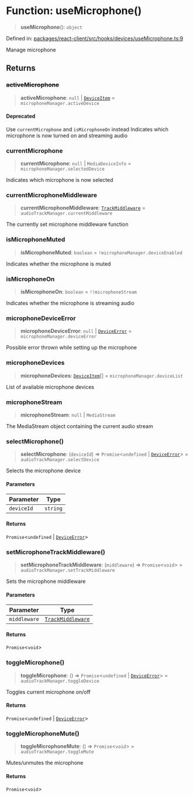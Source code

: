 # Function: useMicrophone()

> **useMicrophone**(): `object`

Defined in: [packages/react-client/src/hooks/devices/useMicrophone.ts:9](https://github.com/fishjam-cloud/web-client-sdk/blob/cca0d7a57568ca97560c29d27fcd8b63f2678492/packages/react-client/src/hooks/devices/useMicrophone.ts#L9)

Manage microphone

## Returns

### ~~activeMicrophone~~

> **activeMicrophone**: `null` \| [`DeviceItem`](../type-aliases/DeviceItem.md) = `microphoneManager.activeDevice`

#### Deprecated

Use `currentMicrophone` and `isMicrophoneOn` instead
Indicates which microphone is now turned on and streaming audio

### currentMicrophone

> **currentMicrophone**: `null` \| `MediaDeviceInfo` = `microphoneManager.selectedDevice`

Indicates which microphone is now selected

### currentMicrophoneMiddleware

> **currentMicrophoneMiddleware**: [`TrackMiddleware`](../type-aliases/TrackMiddleware.md) = `audioTrackManager.currentMiddleware`

The currently set microphone middleware function

### isMicrophoneMuted

> **isMicrophoneMuted**: `boolean` = `!microphoneManager.deviceEnabled`

Indicates whether the microphone is muted

### isMicrophoneOn

> **isMicrophoneOn**: `boolean` = `!!microphoneStream`

Indicates whether the microphone is streaming audio

### microphoneDeviceError

> **microphoneDeviceError**: `null` \| [`DeviceError`](../type-aliases/DeviceError.md) = `microphoneManager.deviceError`

Possible error thrown while setting up the microphone

### microphoneDevices

> **microphoneDevices**: [`DeviceItem`](../type-aliases/DeviceItem.md)[] = `microphoneManager.deviceList`

List of available microphone devices

### microphoneStream

> **microphoneStream**: `null` \| `MediaStream`

The MediaStream object containing the current audio stream

### selectMicrophone()

> **selectMicrophone**: (`deviceId`) => `Promise`\<`undefined` \| [`DeviceError`](../type-aliases/DeviceError.md)\> = `audioTrackManager.selectDevice`

Selects the microphone device

#### Parameters

| Parameter | Type |
| ------ | ------ |
| `deviceId` | `string` |

#### Returns

`Promise`\<`undefined` \| [`DeviceError`](../type-aliases/DeviceError.md)\>

### setMicrophoneTrackMiddleware()

> **setMicrophoneTrackMiddleware**: (`middleware`) => `Promise`\<`void`\> = `audioTrackManager.setTrackMiddleware`

Sets the microphone middleware

#### Parameters

| Parameter | Type |
| ------ | ------ |
| `middleware` | [`TrackMiddleware`](../type-aliases/TrackMiddleware.md) |

#### Returns

`Promise`\<`void`\>

### toggleMicrophone()

> **toggleMicrophone**: () => `Promise`\<`undefined` \| [`DeviceError`](../type-aliases/DeviceError.md)\> = `audioTrackManager.toggleDevice`

Toggles current microphone on/off

#### Returns

`Promise`\<`undefined` \| [`DeviceError`](../type-aliases/DeviceError.md)\>

### toggleMicrophoneMute()

> **toggleMicrophoneMute**: () => `Promise`\<`void`\> = `audioTrackManager.toggleMute`

Mutes/unmutes the microphone

#### Returns

`Promise`\<`void`\>
